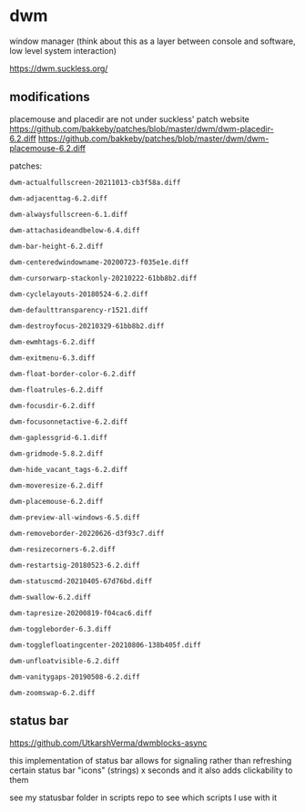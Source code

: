 # dwm

window manager
(think about this as a layer between console and software, low level system interaction)

https://dwm.suckless.org/

## modifications

placemouse and placedir are not under suckless' patch website 
https://github.com/bakkeby/patches/blob/master/dwm/dwm-placedir-6.2.diff
https://github.com/bakkeby/patches/blob/master/dwm/dwm-placemouse-6.2.diff

patches:

    dwm-actualfullscreen-20211013-cb3f58a.diff

    dwm-adjacenttag-6.2.diff

    dwm-alwaysfullscreen-6.1.diff

    dwm-attachasideandbelow-6.4.diff

    dwm-bar-height-6.2.diff

    dwm-centeredwindowname-20200723-f035e1e.diff

    dwm-cursorwarp-stackonly-20210222-61bb8b2.diff

    dwm-cyclelayouts-20180524-6.2.diff

    dwm-defaulttransparency-r1521.diff

    dwm-destroyfocus-20210329-61bb8b2.diff

    dwm-ewmhtags-6.2.diff

    dwm-exitmenu-6.3.diff

    dwm-float-border-color-6.2.diff

    dwm-floatrules-6.2.diff

    dwm-focusdir-6.2.diff

    dwm-focusonnetactive-6.2.diff

    dwm-gaplessgrid-6.1.diff

    dwm-gridmode-5.8.2.diff

    dwm-hide_vacant_tags-6.2.diff

    dwm-moveresize-6.2.diff

    dwm-placemouse-6.2.diff

    dwm-preview-all-windows-6.5.diff

    dwm-removeborder-20220626-d3f93c7.diff

    dwm-resizecorners-6.2.diff

    dwm-restartsig-20180523-6.2.diff

    dwm-statuscmd-20210405-67d76bd.diff

    dwm-swallow-6.2.diff

    dwm-tapresize-20200819-f04cac6.diff

    dwm-toggleborder-6.3.diff

    dwm-togglefloatingcenter-20210806-138b405f.diff

    dwm-unfloatvisible-6.2.diff

    dwm-vanitygaps-20190508-6.2.diff

    dwm-zoomswap-6.2.diff

## status bar

https://github.com/UtkarshVerma/dwmblocks-async

this implementation of status bar allows for signaling
rather than refreshing certain status bar "icons" (strings) x seconds
and it also adds clickability to them

see my statusbar folder in scripts repo
to see which scripts I use with it
